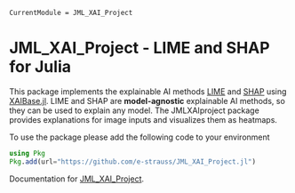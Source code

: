 ```@meta
CurrentModule = JML_XAI_Project
```

# JML_XAI_Project - LIME and SHAP for Julia
This package implements the explainable AI methods [LIME](https://arxiv.org/abs/1602.04938) and [SHAP](https://arxiv.org/pdf/1705.07874) using [XAIBase.jl](https://julia-xai.github.io/XAIDocs/XAIBase/stable/). LIME and SHAP are **model-agnostic** explainable AI methods, so they can be used to explain any model.
The JMLXAIproject package provides explanations for image inputs and visualizes them as heatmaps.

To use the package please add the following code to your environment

```julia
using Pkg
Pkg.add(url="https://github.com/e-strauss/JML_XAI_Project.jl")
```

Documentation for [JML_XAI_Project](https://github.com/e-strauss/JML_XAI_Project.jl).


```@index
```



